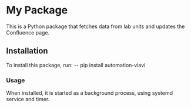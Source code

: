 # My Package

This is a Python package that fetches data from lab units and updates the Confluence page.

## Installation

To install this package, run:
 -- pip install automation-viavi 

### Usage

When installed, it is started as a background process, using systemd service and timer. 